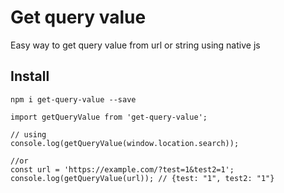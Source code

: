 # Get query value

Easy way to get query value from url or string using native js

## Install

```
npm i get-query-value --save
```

```
import getQueryValue from 'get-query-value';

// using
console.log(getQueryValue(window.location.search));

//or
const url = 'https://example.com/?test=1&test2=1';
console.log(getQueryValue(url)); // {test: "1", test2: "1"}
```
